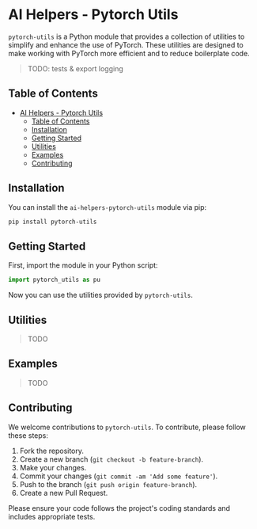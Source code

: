 # AI Helpers - Pytorch Utils

`pytorch-utils` is a Python module that provides a collection of utilities to simplify and enhance the use of PyTorch. These utilities are designed to make working with PyTorch more efficient and to reduce boilerplate code.

> TODO: tests & export logging

## Table of Contents

- [AI Helpers - Pytorch Utils](#ai-helpers---pytorch-utils)
  - [Table of Contents](#table-of-contents)
  - [Installation](#installation)
  - [Getting Started](#getting-started)
  - [Utilities](#utilities)
  - [Examples](#examples)
  - [Contributing](#contributing)

## Installation

You can install the `ai-helpers-pytorch-utils` module via pip:

```bash
pip install pytorch-utils
```

## Getting Started

First, import the module in your Python script:

```python
import pytorch_utils as pu
```

Now you can use the utilities provided by `pytorch-utils`.

## Utilities
 > TODO

## Examples
 > TODO

## Contributing

We welcome contributions to `pytorch-utils`. To contribute, please follow these steps:

1. Fork the repository.
2. Create a new branch (`git checkout -b feature-branch`).
3. Make your changes.
4. Commit your changes (`git commit -am 'Add some feature'`).
5. Push to the branch (`git push origin feature-branch`).
6. Create a new Pull Request.

Please ensure your code follows the project's coding standards and includes appropriate tests.
